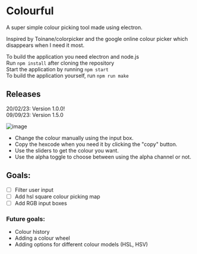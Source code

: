 # Colourful
A super simple colour picking tool made using electron.  

Inspired by Toinane/colorpicker and the google online colour picker which disappears when I need it most.  

To build the application you need electron and node.js  
Run `npm install` after cloning the repository  
Start the application by running `npm start`   
To build the application yourself, run `npm run make`

## Releases  
20/02/23: Version 1.0.0!  
09/09/23: Version 1.5.0 

![image](https://github.com/cucumber-turtle/colourful/assets/66296587/dc44315d-50cc-4d18-87da-87d113ea1a23)


- Change the colour manually using the input box.   
- Copy the hexcode when you need it by clicking the "copy" button.  
- Use the sliders to get the colour you want.  
- Use the alpha toggle to choose between using the alpha channel or not.  

## Goals:
- [ ] Filter user input
- [ ] Add hsl square colour picking map
- [ ] Add RGB input boxes
### Future goals:
- Colour history
- Adding a colour wheel
- Adding options for different colour models (HSL, HSV)
